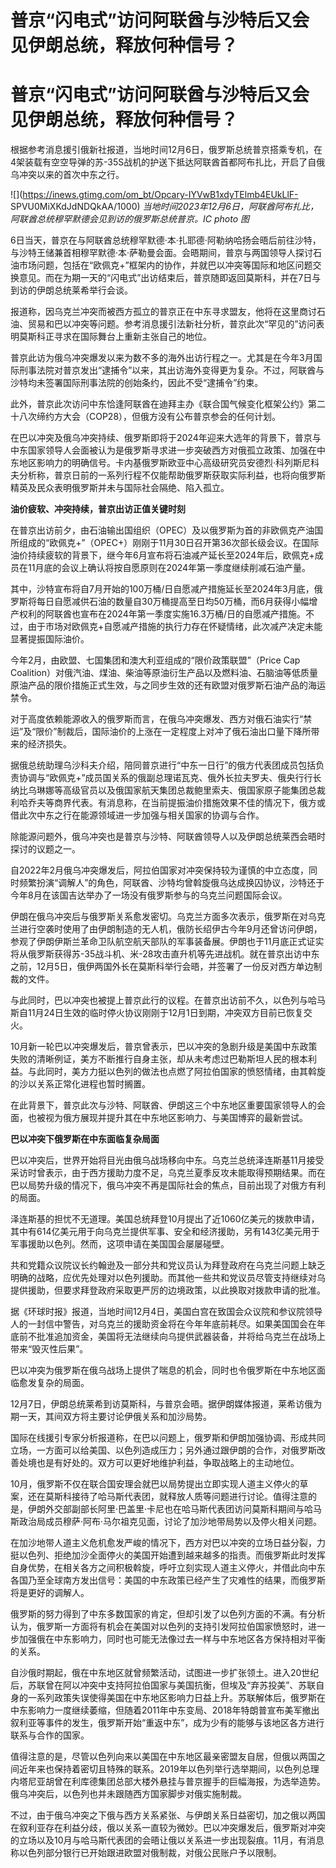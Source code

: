 # 普京“闪电式”访问阿联酋与沙特后又会见伊朗总统，释放何种信号？

# 普京“闪电式”访问阿联酋与沙特后又会见伊朗总统，释放何种信号？

根据参考消息援引俄新社报道，当地时间12月6日，俄罗斯总统普京搭乘专机，在4架装载有空空导弹的苏-35S战机的护送下抵达阿联酋首都阿布扎比，开启了自俄乌冲突以来的首次中东之行。

![](https://inews.gtimg.com/om_bt/Opcary-IYVwB1xdyTElmb4EUkLlF-
SPVU0MiXKdJdNDQkAA/1000) _当地时间2023年12月6日，阿联酋阿布扎比，阿联酋总统穆罕默德会见到访的俄罗斯总统普京。IC
photo 图_

6日当天，普京在与阿联酋总统穆罕默德·本·扎耶德·阿勒纳哈扬会晤后前往沙特，与沙特王储兼首相穆罕默德·本·萨勒曼会面。会晤期间，普京与两国领导人探讨石油市场问题，包括在“欧佩克+”框架内的协作，并就巴以冲突等国际和地区问题交换意见。而在为期一天的“闪电式”出访结束后，普京随即返回莫斯科，并在7日与到访的伊朗总统莱希举行会谈。

报道称，因乌克兰冲突而被西方孤立的普京正在中东寻求盟友，他将在这里商讨石油、贸易和巴以冲突等问题。参考消息援引法新社分析，普京此次“罕见的”访问表明莫斯科正寻求在国际舞台上重新主张自己的地位。

普京此访为俄乌冲突爆发以来为数不多的海外出访行程之一。尤其是在今年3月国际刑事法院对普京发出“逮捕令”以来，其出访海外变得更为复杂。不过，阿联酋与沙特均未签署国际刑事法院的创始条约，因此不受“逮捕令”约束。

此外，普京此次访问中东恰逢阿联酋在迪拜主办《联合国气候变化框架公约》第二十八次缔约方大会（COP28），但俄方没有公布普京参会的任何计划。

在巴以冲突及俄乌冲突持续、俄罗斯即将于2024年迎来大选年的背景下，普京与中东国家领导人会面被认为是俄罗斯寻求进一步突破西方对俄孤立政策、加强在中东地区影响力的明确信号。卡内基俄罗斯欧亚中心高级研究员安德烈·科列斯尼科夫分析称，普京日前的一系列行程不仅能帮助俄罗斯获取实际利益，也将向俄罗斯精英及民众表明俄罗斯并未与国际社会隔绝、陷入孤立。

**油价疲软、冲突持续，普京出访正值关键时刻**

在普京出访前夕，由石油输出国组织（OPEC）及以俄罗斯为首的非欧佩克产油国所组成的“欧佩克+”（OPEC+）刚刚于11月30日召开第36次部长级会议。在国际油价持续疲软的背景下，继今年6月宣布将石油减产延长至2024年后，欧佩克+成员在11月底的会议上确认将按自愿原则在2024年第一季度继续削减石油产量。

其中，沙特宣布将自7月开始的100万桶/日自愿减产措施延长至2024年3月底，俄罗斯将每日自愿减供石油的数量自30万桶提高至日均50万桶，而6月获得小幅增产权利的阿联酋也宣布在2024年第一季度实施16.3万桶/日的自愿减产措施。不过，由于市场对欧佩克+自愿减产措施的执行力存在怀疑情绪，此次减产决定未能显著提振国际油价。

今年2月，由欧盟、七国集团和澳大利亚组成的“限价政策联盟”（Price Cap
Coalition）对俄汽油、煤油、柴油等原油衍生产品以及燃料油、石脑油等低质量原油产品的限价措施正式生效，与之同步生效的还有欧盟对俄罗斯石油产品的海运禁令。

对于高度依赖能源收入的俄罗斯而言，在俄乌冲突爆发、西方对俄石油实行“禁运”及“限价”制裁后，国际油价的上涨在一定程度上对冲了俄石油出口量下降所带来的经济损失。

据俄总统助理乌沙科夫介绍，陪同普京进行“中东一日行”的俄方代表团成员包括负责协调与“欧佩克+”成员国关系的俄副总理诺瓦克、俄外长拉夫罗夫、俄央行行长纳比乌琳娜等高级官员以及俄国家航天集团总裁鲍里索夫、俄国家原子能集团总裁利哈乔夫等商界代表。有消息称，在当前提振油价措施效果不佳的情况下，俄方或借此次中东之行在能源领域进一步加强与相关国家的协调与合作。

除能源问题外，俄乌冲突也是普京与沙特、阿联酋领导人以及伊朗总统莱西会晤时探讨的议题之一。

自2022年2月俄乌冲突爆发后，阿拉伯国家对冲突保持较为谨慎的中立态度，同时频繁扮演“调解人”的角色，阿联酋、沙特均曾斡旋俄乌达成换囚协议，沙特还于今年8月在该国吉达举办了一场没有俄罗斯参与的乌克兰问题国际会议。

伊朗在俄乌冲突后与俄罗斯关系愈发密切。乌克兰方面多次表示，俄罗斯在对乌克兰进行空袭时使用了由伊朗制造的无人机，俄防长绍伊古今年9月还曾访问伊朗，参观了伊朗伊斯兰革命卫队航空航天部队的军事装备展。伊朗也于11月底正式证实将从俄罗斯获得苏-35战斗机、米-28攻击直升机等先进战机。就在普京出访中东之前，12月5日，俄伊两国外长在莫斯科举行会晤，并签署了一份反对西方单边制裁的文件。

与此同时，巴以冲突也被提上普京此行的议程。在普京出访前不久，以色列与哈马斯自11月24日生效的临时停火协议刚刚于12月1日到期，冲突双方目前已恢复交火。

10月新一轮巴以冲突爆发后，普京曾表示，巴以冲突的急剧升级是美国中东政策失败的清晰例证，美方不断推行自身主张，却从未考虑过巴勒斯坦人民的根本利益。与此同时，美方力挺以色列的做法也点燃了阿拉伯国家的愤怒情绪，由其斡旋的沙以关系正常化进程也暂时搁置。

在此背景下，普京此次与沙特、阿联酋、伊朗这三个中东地区重要国家领导人的会面，也被视为俄方展现并提升其在中东地区影响力、与美国博弈的最新尝试。

**巴以冲突下俄罗斯在中东面临复杂局面**

巴以冲突后，世界开始将目光由俄乌战场移向中东。乌克兰总统泽连斯基11月接受采访时曾表示，由于西方援助力度不足，乌克兰夏季反攻未能取得预期结果。而在巴以局势升级的情况下，俄乌冲突不再是国际社会的焦点，目前出现了对俄方有利的局面。

泽连斯基的担忧不无道理。美国总统拜登10月提出了近1060亿美元的拨款申请，其中有614亿美元用于向乌克兰提供军事、安全和经济援助，另有143亿美元用于军事援助以色列。然而，这项申请在美国国会屡屡碰壁。

共和党籍众议院议长约翰逊及一部分共和党议员认为拜登政府在乌克兰问题上缺乏明确的战略，应优先处理对以色列援助。而其他一些共和党议员尽管支持继续对乌提供援助，但要求拜登政府采取更严厉的边境政策，以此换取对拨款申请的批准。

据《环球时报》报道，当地时间12月4日，美国白宫在致国会众议院和参议院领导人的一封信中警告，对乌克兰的援助资金将在今年年底前耗尽。如果美国国会在年底前不批准追加资金，美国将无法继续向乌提供武器装备，并将给乌克兰在战场上带来“毁灭性后果”。

巴以冲突为俄罗斯在俄乌战场上提供了喘息的机会，同时也令俄罗斯在中东地区面临愈发复杂的局面。

12月7日，伊朗总统莱希到访莫斯科，与普京会晤。据伊朗媒体报道，莱希访俄为期一天，其间双方将主要讨论伊俄关系和加沙局势。

国际在线援引专家分析报道称，在巴以问题上，俄罗斯和伊朗加强协调、形成共同立场，一方面可以给美国、以色列造成压力；另外通过跟伊朗的合作，对俄罗斯改善处境也是有好处的。双方可以更好地维护利益，争取战略上的主动地位。

10月，俄罗斯不仅在联合国安理会就巴以局势提出立即实现人道主义停火的草案，还在莫斯科接待了哈马斯代表团，就释放人质等问题进行讨论。值得注意的是，伊朗外交部副部长阿里·巴盖里·卡尼也在哈马斯代表团访问莫斯科期间与哈马斯政治局成员穆萨·阿布·马尔祖克见面，讨论了加沙地带局势以及停火相关问题。

在加沙地带人道主义危机愈发严峻的情况下，西方对巴以冲突的立场日益分裂，力挺以色列、拒绝加沙全面停火的美国开始遭到越来越多的指责。而俄罗斯此时发挥自身优势，在相关各方之间积极斡旋，呼吁立刻实现人道主义停火，并借此向中东各国乃至全球南方发出信号：美国的中东政策已经产生了灾难性的结果，而俄罗斯将是更好的调解人。

俄罗斯的努力得到了中东多数国家的肯定，但却引发了以色列方面的不满。有分析认为，俄罗斯一方面将有机会在美国对以色列的支持引发阿拉伯国家愤怒时，进一步加强俄在中东影响力，同时也可能无法像过去一样与中东地区各方保持相对平衡的关系。

自沙俄时期起，俄在中东地区就曾频繁活动，试图进一步扩张领土。进入20世纪后，苏联曾在阿以冲突中支持阿拉伯国家与美国抗衡，但埃及“弃苏投美”、苏联自身的一系列政策失误使得美国在中东地区影响力日益上升。苏联解体后，俄罗斯在中东影响力一度继续萎缩，但随着2011年中东变局、2018年特朗普宣布美军撤出叙利亚等事件的发生，俄罗斯开始“重返中东”，成为少有的能够与该地区各方进行联系与合作的国家。

值得注意的是，尽管以色列向来以美国在中东地区最亲密盟友自居，但俄以两国之间近年来也保持着密切且特殊的联系。2019年以色列举行选举期间，以色列总理内塔尼亚胡曾在利库德集团总部大楼外悬挂与普京握手的巨幅海报，为选举造势。俄乌冲突后，以色列也并未跟随西方国家脚步对俄实施制裁。

不过，由于俄乌冲突之下俄与西方关系紧张、与伊朗关系日益密切，加之俄以两国在叙利亚存在利益分歧，俄以关系一直较为微妙。巴以冲突爆发后，俄罗斯对冲突的立场以及10月与哈马斯代表团的会晤让俄以关系进一步出现裂痕。11月，有消息称以色列部分银行已开始跟进欧盟对俄制裁，对俄公民账户予以限制。

